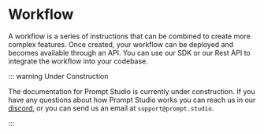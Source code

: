 # Workflow

A workflow is a series of instructions that can be combined to create more complex features. Once created, your workflow can be deployed and becomes available through an API. You can use our SDK or our Rest API to integrate the workflow into your codebase.

::: warning Under Construction

The documentation for Prompt Studio is currently under construction. If you have any questions about how Prompt Studio
works you can reach us in our [discord](https://discord.gg/3RxwUEk8fW), or you can send us an email at `support@prompt.studio`.

:::
